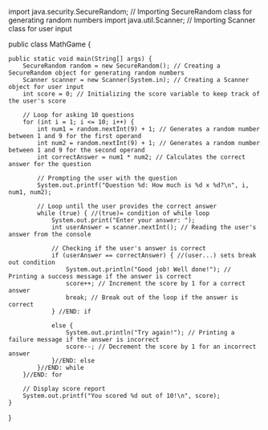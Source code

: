 import java.security.SecureRandom; // Importing SecureRandom class for generating random numbers
import java.util.Scanner; // Importing Scanner class for user input

public class MathGame {

    public static void main(String[] args) {
        SecureRandom random = new SecureRandom(); // Creating a SecureRandom object for generating random numbers
        Scanner scanner = new Scanner(System.in); // Creating a Scanner object for user input
        int score = 0; // Initializing the score variable to keep track of the user's score

        // Loop for asking 10 questions
        for (int i = 1; i <= 10; i++) {
            int num1 = random.nextInt(9) + 1; // Generates a random number between 1 and 9 for the first operand
            int num2 = random.nextInt(9) + 1; // Generates a random number between 1 and 9 for the second operand
            int correctAnswer = num1 * num2; // Calculates the correct answer for the question

            // Prompting the user with the question
            System.out.printf("Question %d: How much is %d x %d?\n", i, num1, num2);

            // Loop until the user provides the correct answer
            while (true) { //(true)= condition of while loop
                System.out.print("Enter your answer: ");
                int userAnswer = scanner.nextInt(); // Reading the user's answer from the console

                // Checking if the user's answer is correct
                if (userAnswer == correctAnswer) { //(user...) sets break out condition
                    System.out.println("Good job! Well done!"); // Printing a success message if the answer is correct
                    score++; // Increment the score by 1 for a correct answer
                    break; // Break out of the loop if the answer is correct
                } //END: if

                else {
                    System.out.println("Try again!"); // Printing a failure message if the answer is incorrect
                    score--; // Decrement the score by 1 for an incorrect answer
                }//END: else
            }//END: while
        }//END: for

        // Display score report
        System.out.printf("You scored %d out of 10!\n", score);
    }
}
